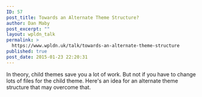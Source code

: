 ```yaml
---
ID: 57
post_title: Towards an Alternate Theme Structure?
author: Dan Maby
post_excerpt: ""
layout: wpldn_talk
permalink: >
  https://www.wpldn.uk/talk/towards-an-alternate-theme-structure
published: true
post_date: 2015-01-23 22:20:31
---
```

In theory, child themes save you a lot of work. But not if you have to change lots of files for the child theme. Here's an idea for an alternate theme structure that may overcome that.